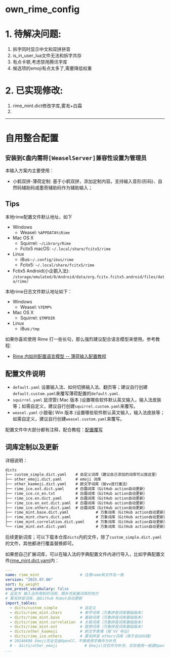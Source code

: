 # own_rime_config

# 1. 待解决问题:

1. 拆字同时显示中文和双拼拼音
2. is_in_user_lua文件无法和拆字共存
3. 有点卡顿,考虑禁用腾讯字库
4. 候选项的emoji有点太多了,需要降低权重

# 2. 已实现修改:
1. rime_mint.dict修改字库,雾凇+白霜
2. 

---

# 自用整合配置 

## ```安装到C盘内需将[WeaselServer]兼容性设置为管理员```

本输入方案内主要使用：

- 小鹤双拼-薄荷定制: 基于小鹤双拼，添加定制内容。支持输入音形(形码)、自然码辅助码或墨奇辅助码作为辅助输入；

## Tips

本地rime配置文件默认地址，如下

- Windows
  - Weasel: `%APPDATA%\Rime`
- Mac OS X
  - Squirrel: `~/Library/Rime`
  - Fcitx5 macOS: `~/.local/share/fcitx5/rime`
- Linux
  - iBus:`~/.config/ibus/rime`
  - Fcitx5: `~/.local/share/fcitx5/rime`
- Fctix5 Android(小企鹅入法): `/storage/emulated/0/Android/data/org.fcitx.fcitx5.android/files/data/rime/`

本地rime日志文件默认地址如下：

- Windows
  - Weasel: `%TEMP%`
- Mac OS X
  - Squirrel: `$TMPDIR`
- Linux
  - iBus:`/tmp`


如果你喜欢使用 Rime 打一些长句，那么强烈建议配合语言模型来使用。参考教程:
- [Rime 内如何配置语言模型 -- 薄荷输入配置教程](https://www.mintimate.cc/zh/guide/languageModel.html)

## 配置文件说明

- `default.yaml` 设置输入法、如何切换输入法、翻页等；建议自行创建`default.custom.yaml`来覆写薄荷配置的`default.yaml`.
- `squirrel.yaml` 鼠须管( Mac 版本 )设置哪些软件默认英文输入，输入法皮肤等；如需自定义，建议自行创建`squirrel.custom.yaml`来覆写。
- `weasel.yaml` 小狼毫( Win 版本 )设置哪些软件默认英文输入，输入法皮肤等；如需自定义，建议自行创建`weasel.custom.yaml`来覆写。

配置文件中大部分都有注释，配合教程：[配置覆写](https://www.mintimate.cc/zh/guide/configurationOverride.html)

## 词库定制以及更新

详细说明：

```txt
dicts
├── custom_simple.dict.yaml    # 自定义词库（建议自己添加的词库可以放这里）
├── other_emoji.dict.yaml      # emoji 词库
├── other_kaomoji.dict.yaml    # 颜文字词库（按vv进行激活）
├── rime_ice.ext.dict.yaml     # 白霜词库（GitHub action自动更新）
├── rime_ice.cn_en.txt         # 白霜词库（GitHub action自动更新）
├── rime_ice.en.dict.yaml      # 白霜词库（GitHub action自动更新）
├── rime_ice.en_ext.dict.yaml  # 白霜词库（GitHub action自动更新）
├── rime_ice.others.dict.yaml  # 白霜词库（GitHub action自动更新）
├── rime_mint.base.dict.yaml            # 万象词库（GitHub action自动更新）
├── rime_mint.chars.dict.yaml           # 万象词库（GitHub action自动更新）
├── rime_mint.correlation.dict.yaml     # 万象词库（GitHub action自动更新）
└── rime_mint.ext.dict.yaml             # 万象词库（GitHub action自动更新）
```

后续更新词库；可以下载本仓库`dicts`内的文件，除了`custom_simple.dict.yaml`的文件，其他都进行覆盖替换即可。

如果想自己扩展词库，可以在输入法的字典配置文件内进行导入，比如字典配置文件[rime_mint.dict.yaml](rime_mint.dict.yaml)内：

```yaml
---
name: rime_mint                  # 注意name和文件名一致
version: "2025.07.06"
sort: by_weight
use_preset_vocabulary: false
# 此处为 输入法所用到的词库，既补充拓展词库的地方
# 雾凇拼音词库，由Github Robot自动更新
import_tables:
  - dicts/custom_simple          # 自定义
  - dicts/rime_mint.chars        # 单字词库（万象拼音词库基础版本）
  - dicts/rime_mint.base         # 基础词库（万象拼音词库基础版本）
  - dicts/rime_mint.correlation  # 关联词库（万象拼音词库基础版本）
  - dicts/rime_mint.ext          # 联想词库（万象拼音词库基础版本）
  - dicts/other_kaomoji          # 颜文字表情（按`VV`呼出)
  - dicts/rime_ice.others        # 雾凇拼音 others词库（用于自动纠错）
  # 20240608 Emoji完全交由OpenCC，不再使用字典作为补充
  # - dicts/other_emoji            # Emoji(仅仅作为补充，实际使用一般是OpenCC生效)
...
```